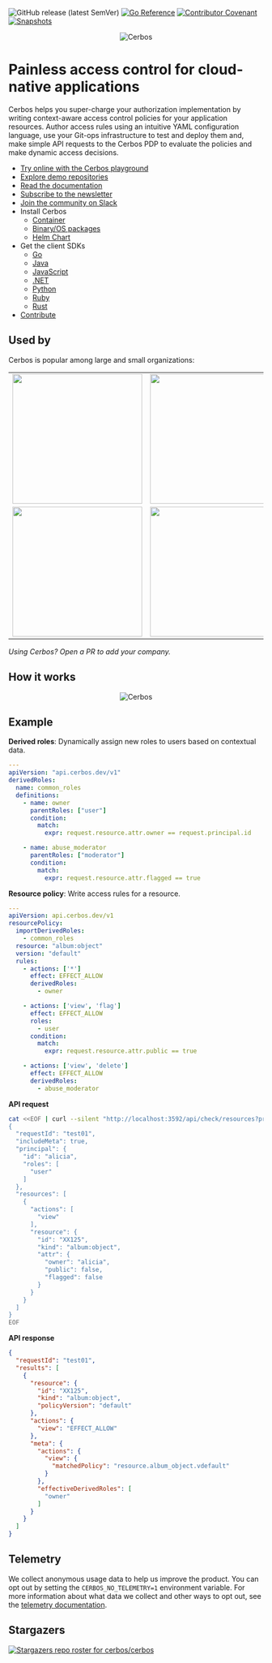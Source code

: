 ![GitHub release (latest SemVer)](https://img.shields.io/github/v/release/cerbos/cerbos?color=green&logo=github&sort=semver) [![Go Reference](https://pkg.go.dev/badge/github.com/cerbos/cerbos/client.svg)](https://pkg.go.dev/github.com/cerbos/cerbos/client)  [![Contributor Covenant](https://img.shields.io/badge/Contributor%20Covenant-2.0-4baaaa.svg)](CODE_OF_CONDUCT.md)  [![Snapshots](https://github.com/cerbos/cerbos/actions/workflows/snaphot.yaml/badge.svg)](https://github.com/cerbos/cerbos/actions/workflows/snaphot.yaml)
 
<p align="center">
  <img src="https://github.com/cerbos/cerbos/blob/main/docs/supplemental-ui/logo.png?raw=true" alt="Cerbos"/>
</p>

Painless access control for cloud-native applications
========================================================

Cerbos helps you super-charge your authorization implementation by writing context-aware access control policies for your application resources. Author access rules using an intuitive YAML configuration language, use your Git-ops infrastructure to test and deploy them and, make simple API requests to the Cerbos PDP to evaluate the policies and make dynamic access decisions.


* [Try online with the Cerbos playground](https://play.cerbos.dev)
* [Explore demo repositories](https://github.com/cerbos)
* [Read the documentation](https://docs.cerbos.dev)
* [Subscribe to the newsletter](https://cerbos.dev/subscribe)
* [Join the community on Slack](http://go.cerbos.io/slack)
* Install Cerbos
    * [Container](https://docs.cerbos.dev/cerbos/latest/installation/container.html)
    * [Binary/OS packages](https://docs.cerbos.dev/cerbos/latest/installation/binary.html)
    * [Helm Chart](https://docs.cerbos.dev/cerbos/latest/installation/helm.html)
* Get the client SDKs
    * [Go](client/README.md)
    * [Java](https://github.com/cerbos/cerbos-sdk-java)
    * [JavaScript](https://github.com/cerbos/cerbos-sdk-javascript)
    * [.NET](https://github.com/cerbos/cerbos-sdk-net)
    * [Python](https://github.com/cerbos/cerbos-sdk-python)
    * [Ruby](https://github.com/cerbos/cerbos-sdk-ruby)
    * [Rust](https://github.com/cerbos/cerbos-sdk-rust)
* [Contribute](CONTRIBUTING.md)


Used by
------------
Cerbos is popular among large and small organizations:

<table cellspacing="1" cellpadding="0">
  <tr>
    <td valign="center">
      <a href="https://uw.co.uk">
        <img src="https://cerbos.dev/assets/uw.svg" width="256" />
      </a>
    </td>
    <td valign="center">
      <a href="https://withloop.co/">
        <img src="https://cerbos.dev/assets/loop.png"  width="256" />
      </a>
    </td>
    <td valign="center">
      <a href="https://9fin.com">
        <img src="https://cerbos.dev/assets/9fin.svg" width="256" height="35" />
      </a>
    </td>
    <td valign="center">
      <a href="https://salesroom.com">
        <img src="https://cerbos.dev/assets/salesroom.svg" width="256" />
      </a>
    </td>
  </tr>
  <tr>
    <td valign="center">
      <a href="https://refine.dev">
        <img src="https://cerbos.dev/assets/refine.png" width="256" />
      </a>
    </td>  
    <td valign="center">
      <a href="https://www.doorfeed.com/">
        <img src="https://cerbos.dev/assets/doorfeed.svg" width="256" />
      </a>
    </td>
   <td valign="center">
      <a href="https://www.debite.io/">
        <img src="https://cerbos.dev/assets/debite.svg" width="256" />
      </a>
   </td>
   <td valign="center">
      <a href="https://www.wizeline.com/">
        <img src="https://cerbos.dev/assets/wizeline.svg" width="256" height="35"/>
      </a>
   </td>
  </tr>
</table>

_Using Cerbos? Open a PR to add your company._

How it works
------------

<p align="center">
  <img src="https://github.com/cerbos/cerbos/blob/main/docs/modules/ROOT/assets/images/how_cerbos_works.png?raw=true" alt="Cerbos"/>
</p>


Example
------

**Derived roles**: Dynamically assign new roles to users based on contextual data.

```yaml
---
apiVersion: "api.cerbos.dev/v1"
derivedRoles:
  name: common_roles
  definitions:
    - name: owner
      parentRoles: ["user"]
      condition:
        match:
          expr: request.resource.attr.owner == request.principal.id

    - name: abuse_moderator
      parentRoles: ["moderator"]
      condition:
        match:
          expr: request.resource.attr.flagged == true
```

**Resource policy**: Write access rules for a resource.

```yaml
---
apiVersion: api.cerbos.dev/v1
resourcePolicy:
  importDerivedRoles:
    - common_roles
  resource: "album:object"
  version: "default"
  rules:
    - actions: ['*']
      effect: EFFECT_ALLOW
      derivedRoles:
        - owner

    - actions: ['view', 'flag']
      effect: EFFECT_ALLOW
      roles:
        - user
      condition:
        match:
          expr: request.resource.attr.public == true

    - actions: ['view', 'delete']
      effect: EFFECT_ALLOW
      derivedRoles:
        - abuse_moderator
```

**API request**

```sh
cat <<EOF | curl --silent "http://localhost:3592/api/check/resources?pretty" -d @-
{
  "requestId": "test01",
  "includeMeta": true,
  "principal": {
    "id": "alicia",
    "roles": [
      "user"
    ]
  },
  "resources": [
    {
      "actions": [
        "view"
      ],
      "resource": {
        "id": "XX125",
        "kind": "album:object",
        "attr": {
          "owner": "alicia",
          "public": false,
          "flagged": false
        }
      }
    }
  ]
}
EOF
```

**API response**

```json
{
  "requestId": "test01",
  "results": [
    {
      "resource": {
        "id": "XX125",
        "kind": "album:object",
        "policyVersion": "default"
      },
      "actions": {
        "view": "EFFECT_ALLOW"
      },
      "meta": {
        "actions": {
          "view": {
            "matchedPolicy": "resource.album_object.vdefault"
          }
        },
        "effectiveDerivedRoles": [
          "owner"
        ]
      }
    }
  ]
}
```

Telemetry
---------

We collect anonymous usage data to help us improve the product. You can opt out by setting the `CERBOS_NO_TELEMETRY=1` environment variable. For more information about what data we collect and other ways to opt out, see the [telemetry documentation](https://docs.cerbos.dev/cerbos/latest/telemetry.html).

Stargazers
-----------
[![Stargazers repo roster for cerbos/cerbos](https://reporoster.com/stars/cerbos/cerbos)](https://github.com/cerbos/cerbos)

